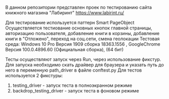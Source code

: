 В данном репозитории представлен проек по тестированию сайта книжного магазина "Лабиринт" https://www.labirint.ru/

Для тестирование используется паттерн Smart PageObject
Осуществляется тестиование основных кнопок главной страницы, авторизацию пользователя, добавление книги в корзины, добавление книги в "Отложено", переход на соц.сети, смена геолокации
Тестовая среда: 
Windows 10 Pro Версия 1909 сборка 18363.1556 , GoogleChrome Версия 100.0.4896.60 (Официальная сборка), (64 бит)

Тесты осуществляют запуск через Run, через использование фикстур. 
Для запуска необходимо скать драйвер для браузера и указать путь до него в переменную path_driver в файле conftest.py
Для тестов используется 2 фикстуры:
  1. testing_driver - запуск теста в полноэкранном режиме
  2. backdrop_testing_driver - запуск теста в фоновом режиме
